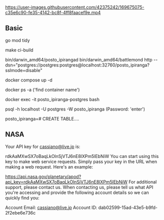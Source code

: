 

https://user-images.githubusercontent.com/42375242/169675075-c35e6c90-fe35-4142-bc8f-4ff8faacef9e.mp4



## Basic

go mod tidy

make ci-build

bin/darwin_amd64/posto_ipirangad
bin/darwin_amd64/battlemond http --dsn="postgres://postgres:postgres@localhost:32760/posto_ipiranga?sslmode=disable"

docker compose up -d

docker ps -a ('find container name')

docker exec -it posto_ipiranga-postgres bash

psql -h localhost -U postgres -W posto_ipiranga
(Password: 'enter')

posto_ipiranga=# CREATE TABLE....

## NASA

Your API key for cassiano@live.jp is:

rdkAaMXwSX7oBaqLkOlnSjVTJ6nE8lXPm5lEbNiW
You can start using this key to make web service requests. Simply pass your key in the URL when making a web request. Here's an example:

https://api.nasa.gov/planetary/apod?api_key=rdkAaMXwSX7oBaqLkOlnSjVTJ6nE8lXPm5lEbNiW
For additional support, please contact us. When contacting us, please tell us what API you're accessing and provide the following account details so we can quickly find you:

Account Email: cassiano@live.jp
Account ID: dab02599-15ad-43e5-b9fd-2f2ebe6e736c
